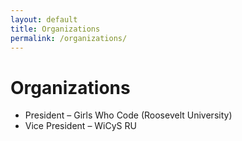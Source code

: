 ```yaml
---
layout: default
title: Organizations
permalink: /organizations/
---
```


# Organizations  

- President – Girls Who Code (Roosevelt University)  
- Vice President – WiCyS RU  
